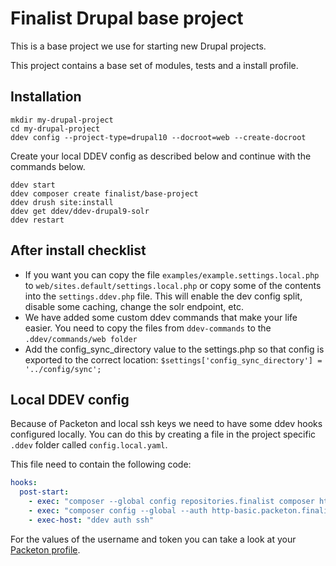 # Finalist Drupal base project
This is a base project we use for starting new Drupal projects.

This project contains a base set of modules, tests and a install profile.

## Installation
```shell
mkdir my-drupal-project
cd my-drupal-project
ddev config --project-type=drupal10 --docroot=web --create-docroot
```
Create your local DDEV config as described below and continue with the commands below.
```shell
ddev start
ddev composer create finalist/base-project
ddev drush site:install
ddev get ddev/ddev-drupal9-solr
ddev restart
```

## After install checklist
* If you want you can copy the file `examples/example.settings.local.php` to `web/sites.default/settings.local.php` or copy some of the contents into the `settings.ddev.php` file. This will enable the dev config split, disable some caching, change the solr endpoint, etc.
* We have added some custom ddev commands that make your life easier. You 
  need to copy the files from `ddev-commands` to the `.ddev/commands/web folder`
* Add the config_sync_directory value to the settings.php so that config is exported to the correct location: `$settings['config_sync_directory'] = '../config/sync';`

## Local DDEV config
Because of Packeton and local ssh keys we need to have some ddev hooks configured locally. You can do this by 
creating a file in the project specific `.ddev` folder called `config.local.yaml`.

This file need to contain the following code:
```yaml
hooks:
  post-start:
    - exec: "composer --global config repositories.finalist composer https://packeton.finalist.nl/"
    - exec: "composer config --global --auth http-basic.packeton.finalist.nl <username> <token>"
    - exec-host: "ddev auth ssh"
```
For the values of the username and token you can take a look at your [Packeton profile](https://packeton.finalist.nl/profile/).